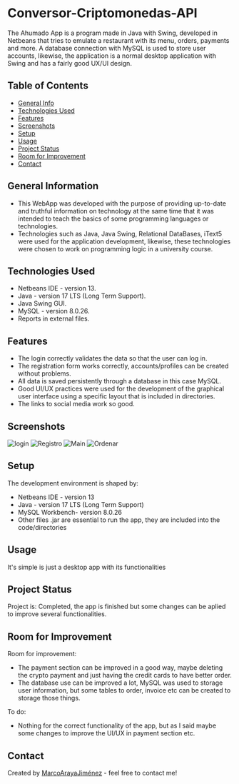 # Conversor-Criptomonedas-API
The Ahumado App is a program made in Java with Swing, developed in Netbeans that tries to emulate a restaurant with its menu, orders, payments and more. A database connection with MySQL is used to store user accounts, likewise, the application is a normal desktop application with Swing and has a fairly good UX/UI design.

## Table of Contents
* [General Info](#general-information)
* [Technologies Used](#technologies-used)
* [Features](#features)
* [Screenshots](#screenshots)
* [Setup](#setup)
* [Usage](#usage)
* [Project Status](#project-status)
* [Room for Improvement](#room-for-improvement)
* [Contact](#contact)
<!-- * [License](#license) -->


## General Information
- This WebApp was developed with the purpose of providing up-to-date and truthful information on technology at the same time that it was intended to teach the basics of some programming languages or technologies. 
- Technologies such as Java, Java Swing, Relational DataBases, iText5 were used for the application development, likewise, these technologies were chosen to work on programming logic in a university course.


## Technologies Used
- Netbeans IDE - version 13.
- Java - version 17 LTS (Long Term Support).
- Java Swing GUI.
- MySQL - version 8.0.26.
- Reports in external files.



## Features
- The login correctly validates the data so that the user can log in.
- The registration form works correctly, accounts/profiles can be created without problems.
- All data is saved persistently through a database in this case MySQL.
- Good UI/UX practices were used for the development of the graphical user interface using a specific layout that is included in directories.
- The links to social media work so good.


## Screenshots
![login](https://user-images.githubusercontent.com/75222804/174023770-c90f0d9f-a914-4ba7-aada-ec07f67e25b3.jpg)
![Registro](https://user-images.githubusercontent.com/75222804/174023818-26ffab11-a7d7-44f1-b12e-78cf7b8d0991.jpg)
![Main](https://user-images.githubusercontent.com/75222804/174023838-06084d5d-7c9e-4ab6-8300-7c24c488e3d6.jpg)
![Ordenar](https://user-images.githubusercontent.com/75222804/174023854-06ab1d5c-798f-4531-b7c3-7e6109c290b9.jpg)




## Setup
The development environment is shaped by: 
- Netbeans IDE - version 13
- Java - version 17 LTS (Long Term Support)
- MySQL Workbench- version 8.0.26
- Other files .jar are essential to run the app, they are included into the code/directories



## Usage
It's simple is just a desktop app with its functionalities


## Project Status
Project is: Completed, the app is finished but some changes can be aplied to improve several functionalities.


## Room for Improvement

Room for improvement:
- The payment section can be improved in a good way, maybe deleting the crypto payment and just having the credit cards to have better order.
- The database use can be improved a lot, MySQL was used to storage user information, but some tables to order, invoice etc can be created to storage those things.

To do:
- Nothing for the correct functionality of the app, but as I said maybe some changes to improve the UI/UX in payment section etc.


## Contact
Created by [MarcoArayaJiménez](https://www.linkedin.com/in/marcoarayajimenez/) - feel free to contact me!
